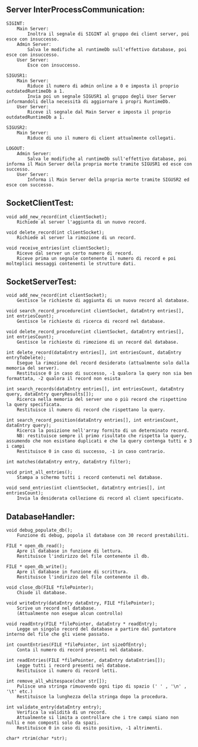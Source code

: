 ## Server InterProcessCommunication:

    SIGINT:
        Main Server: 
            Inoltra il segnale di SIGINT al gruppo dei client server, poi esce con insuccesso.
        Admin Server:
            Salva le modifiche al runtimeDb sull'effettivo database, poi esce con insuccesso.
        User Server:
            Esce con insuccesso.

    SIGUSR1:
        Main Server:
            Riduce il numero di admin online a 0 e imposta il proprio outdatedRuntimeDb a 1.
            Invia poi un segnale SIGUSR1 al gruppo degli User Server informandoli della necessità di aggiornare i propri RuntimeDb.
        User Server:
            Riceve il segnale dal Main Server e imposta il proprio outdatedRuntimeDb a 1.

    SIGUSR2:
        Main Server:
            Riduce di uno il numero di client attualmente collegati.

    LOGOUT:
        Admin Server:
            Salva le modifiche al runtimeDb sull'effettivo database, poi informa il Main Server della propria morte tramite SIGUSR1 ed esce con successo.
        User Server:
            Informa il Main Server della propria morte tramite SIGUSR2 ed esce con successo.


## SocketClientTest:

    void add_new_record(int clientSocket);
        Richiede al server l'aggiunta di un nuovo record.

    void delete_record(int clientSocket);
        Richiede al server la rimozione di un record.

    void receive_entries(int clientSocket);
        Riceve dal server un certo numero di record.
        Riceve prima un segnale contenente il numero di record e poi molteplici messaggi contenenti le strutture dati.


## SocketServerTest:

    void add_new_record(int clientSocket);
        Gestisce le richieste di aggiunta di un nuovo record al database.
    
    void search_record_procedure(int clientSocket, dataEntry entries[], int entriesCount);
        Gestisce le richieste di ricerca di record nel database.

    void delete_record_procedure(int clientSocket, dataEntry entries[], int entriesCount);
        Gestisce le richieste di rimozione di un record dal database.

    int delete_record(dataEntry entries[], int entriesCount, dataEntry entryToDelete);
        Esegue la rimozione del record desiderato (attualmente solo dalla memoria del server).
        Restituisce 0 in caso di successo, -1 qualora la query non sia ben formattata, -2 qualora il record non esista

    int search_records(dataEntry entries[], int entriesCount, dataEntry query, dataEntry queryResults[]);
        Ricerca nella memoria del server uno o più record che rispettino la query specificata.
        Restituisce il numero di record che rispettano la query.

    int search_record_position(dataEntry entries[], int entriesCount, dataEntry query);
        Ricerca la posizione nell'array fornito di un determinato record.
        NB: restituisce sempre il primo risultato che rispetta la query, assumendo che non esistano duplicati e che la query contenga tutti e 3 i campi
        Restituisce 0 in caso di successo, -1 in caso contrario. 

    int matches(dataEntry entry, dataEntry filter);

    void print_all_entries();
        Stampa a schermo tutti i record contenuti nel database.

    void send_entries(int clientSocket, dataEntry entries[], int entriesCount);
        Invia la desiderata collezione di record al client specificato.


## DatabaseHandler:

    void debug_populate_db();
        Funzione di debug, popola il database con 30 record prestabiliti.

    FILE * open_db_read();
        Apre il database in funzione di lettura.
        Restituisce l'indirizzo del file contenente il db.

    FILE * open_db_write();
        Apre il database in funzione di scrittura.
        Restituisce l'indirizzo del file contenente il db.

    void close_db(FILE *filePointer);
        Chiude il database.

    void writeEntry(dataEntry dataEntry, FILE *filePointer);
        Scrive un record nel database.
        (Attualmente non esegue alcun controllo)

    void readEntry(FILE *filePointer, dataEntry * readEntry);
        Legge un singolo record del database a partire dal puntatore interno del file che gli viene passato.

    int countEntries(FILE *filePointer, int sizeOfEntry);
        Conta il numero di record presenti nel database.

    int readEntries(FILE *filePointer, dataEntry dataEntries[]);
        Legge tutti i record presenti nel database.
        Restituisce il numero di record letti.

    int remove_all_whitespace(char str[]);
        Pulisce una stringa rimuovendo ogni tipo di spazio (' ' , '\n' , '\t' etc.)
        Restituisce la lunghezza della stringa dopo la procedura.

    int validate_entry(dataEntry entry);
        Verifica la validità di un record.
        Attualmente si limita a controllare che i tre campi siano non nulli e non composti solo da spazi.
        Restituisce 0 in caso di esito positivo, -1 altrimenti.

    char* rtrim(char *str);

